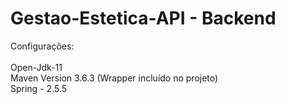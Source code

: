 # Gestao-Estetica-API  - Backend
Configurações:<br/><br/>
Open-Jdk-11 <br>
Maven Version 3.6.3 (Wrapper incluído no projeto)<br>
Spring - 2.5.5
